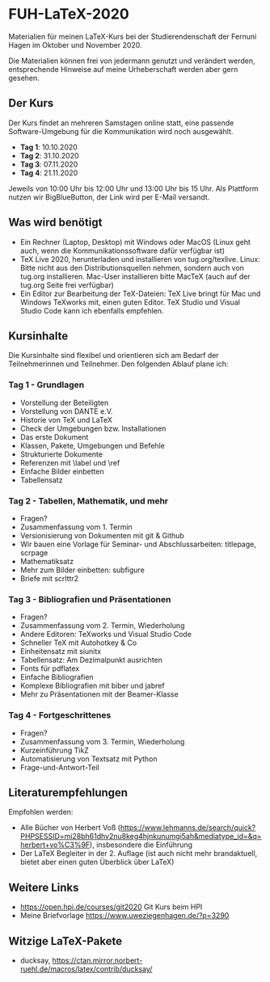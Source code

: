 # FUH-LaTeX-2020

Materialien für meinen LaTeX-Kurs bei der Studierendenschaft der Fernuni Hagen im Oktober und November 2020.

Die Materialien können frei von jedermann genutzt und verändert werden, entsprechende Hinweise auf meine Urheberschaft werden aber gern gesehen.

## Der Kurs

Der Kurs findet an mehreren Samstagen online statt, eine passende Software-Umgebung für die Kommunikation wird noch ausgewählt.

* **Tag 1**: 10.10.2020
* **Tag 2**: 31.10.2020
* **Tag 3**: 07.11.2020
* **Tag 4**: 21.11.2020

Jeweils von 10:00 Uhr bis 12:00 Uhr und 13:00 Uhr bis 15 Uhr. Als Plattform nutzen wir BigBlueButton, der Link wird per E-Mail versandt.

## Was wird benötigt

* Ein Rechner (Laptop, Desktop) mit Windows oder MacOS (Linux geht auch, wenn die Kommunikationssoftware dafür verfügbar ist)
* TeX Live 2020, herunterladen und installieren von tug.org/texlive. Linux: Bitte nicht aus den Distributionsquellen nehmen, sondern auch von tug.org installieren. Mac-User installieren bitte MacTeX (auch auf der tug.org Seite frei verfügbar)
* Ein Editor zur Bearbeitung der TeX-Dateien: TeX Live bringt für Mac und Windows TeXworks mit, einen guten Editor. TeX Studio und Visual Studio Code kann ich ebenfalls empfehlen.

## Kursinhalte

Die Kursinhalte sind flexibel und orientieren sich am Bedarf der Teilnehmerinnen und Teilnehmer. Den folgenden Ablauf plane ich:

### Tag 1 - Grundlagen

* Vorstellung der Beteiligten
* Vorstellung von DANTE e.V.
* Historie von TeX und LaTeX
* Check der Umgebungen bzw. Installationen
* Das erste Dokument
* Klassen, Pakete, Umgebungen und Befehle
* Strukturierte Dokumente
* Referenzen mit \label und \ref
* Einfache Bilder einbetten
* Tabellensatz

### Tag 2 - Tabellen, Mathematik, und mehr

* Fragen?
* Zusammenfassung vom 1. Termin
* Versionisierung von Dokumenten mit git & Github
* Wir bauen eine Vorlage für Seminar- und Abschlussarbeiten: titlepage, scrpage
* Mathematiksatz
* Mehr zum Bilder einbetten: subfigure
* Briefe mit scrlttr2

### Tag 3 - Bibliografien und Präsentationen

* Fragen?
* Zusammenfassung vom 2. Termin, Wiederholung
* Andere Editoren: TeXworks und Visual Studio Code
* Schneller TeX mit Autohotkey & Co
* Einheitensatz mit siunitx
* Tabellensatz: Am Dezimalpunkt ausrichten
* Fonts für pdflatex
* Einfache Bibliografien
* Komplexe Bibliografien mit biber und jabref
* Mehr zu Präsentationen mit der Beamer-Klasse

### Tag 4 - Fortgeschrittenes

* Fragen?
* Zusammenfassung vom 3. Termin, Wiederholung
* Kurzeinführung TikZ
* Automatisierung von Textsatz mit Python
* Frage-und-Antwort-Teil

## Literaturempfehlungen

Empfohlen werden:

* Alle Bücher von Herbert Voß (https://www.lehmanns.de/search/quick?PHPSESSID=mi28bh61dhv2nu8keg4hjnkunumgi5ah&mediatype_id=&q=herbert+vo%C3%9F), insbesondere die Einführung
* Der LaTeX Begleiter in der 2. Auflage (ist auch nicht mehr brandaktuell, bietet aber einen guten Überblick über LaTeX)

## Weitere Links

* https://open.hpi.de/courses/git2020 Git Kurs beim HPI
* Meine Briefvorlage https://www.uweziegenhagen.de/?p=3290


## Witzige LaTeX-Pakete

* ducksay, https://ctan.mirror.norbert-ruehl.de/macros/latex/contrib/ducksay/
